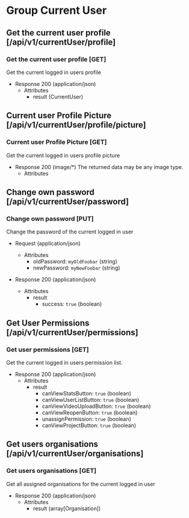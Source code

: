 # Group Current User

## Get the current user profile [/api/v1/currentUser/profile]

### Get the current user profile [GET]

Get the current logged in users profile

+ Response 200 (application/json)
    + Attributes
        + result (CurrentUser)

## Current user Profile Picture [/api/v1/currentUser/profile/picture]

### Current user Profile Picture [GET]

Get the current logged in users profile picture

+ Response 200 (image/\*)
    The returned data may be any image type.
    + Attributes

## Change own password [/api/v1/currentUser/password]

### Change own password [PUT]

Change the password of the current logged in user

+ Request (application/json)
    + Attributes
        + oldPassword: `myOldFoobar` (string)
        + newPassword: `myNewFoobar` (string)
    
+ Response 200 (application/json)
    + Attributes
        + result
            + success: `true` (boolean)

## Get User Permissions [/api/v1/currentUser/permissions]

### Get user permissions [GET]

Get the current logged in users permission list.

+ Response 200 (application/json)
    + Attributes
        + result
            + canViewStatsButton: `true` (boolean)
            + canViewUserListButton: `true` (boolean)
            + canViewVideoUploadButton: `true` (boolean)
            + canViewReopenButton: `true` (boolean)
            + unassignPermission: `true` (boolean)
            + canViewProjectButton: `true` (boolean)

## Get users organisations [/api/v1/currentUser/organisations]

### Get users organisations [GET]

Get all assigned organisations for the current logged in user

+ Response 200 (application/json)
    + Attributes
        + result (array[Organisation])